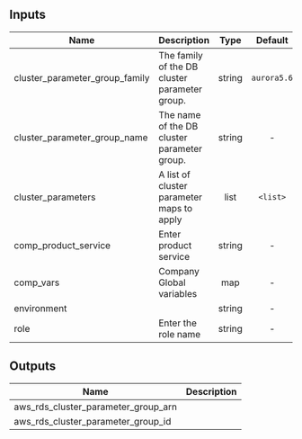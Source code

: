 
## Inputs

| Name | Description | Type | Default | Required |
|------|-------------|:----:|:-----:|:-----:|
| cluster_parameter_group_family | The family of the DB cluster parameter group. | string | `aurora5.6` | no |
| cluster_parameter_group_name | The name of the DB cluster parameter group. | string | - | yes |
| cluster_parameters | A list of cluster parameter maps to apply | list | `<list>` | no |
| comp_product_service | Enter product service | string | - | yes |
| comp_vars | Company Global variables | map | - | yes |
| environment |  | string | - | yes |
| role | Enter the role name | string | - | yes |

## Outputs

| Name | Description |
|------|-------------|
| aws_rds_cluster_parameter_group_arn |  |
| aws_rds_cluster_parameter_group_id |  |

